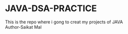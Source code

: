 # JAVA-DSA-PRACTICE
This is the repo where i gong to creat my projects of JAVA
<br>
Author-Saikat Mal
